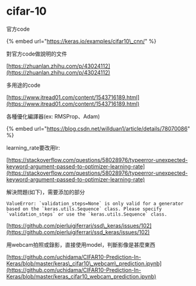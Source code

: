 # cifar-10

官方code

{% embed url="https://keras.io/examples/cifar10\_cnn/" %}

對官方code做說明的文件

[https://zhuanlan.zhihu.com/p/43024112](https://zhuanlan.zhihu.com/p/43024112)

多用途的code

[https://www.itread01.com/content/1543716189.html](https://www.itread01.com/content/1543716189.html)

各種優化編譯器\(ex: RMSProp、Adam\)

{% embed url="https://blog.csdn.net/willduan1/article/details/78070086" %}

learning\_rate要改用lr:

[https://stackoverflow.com/questions/58028976/typeerror-unexpected-keyword-argument-passed-to-optimizer-learning-rate](https://stackoverflow.com/questions/58028976/typeerror-unexpected-keyword-argument-passed-to-optimizer-learning-rate)

解決問題\(如下\)，需要添加的部分

```text
ValueError: `validation_steps=None` is only valid for a generator based on the `keras.utils.Sequence` class. Please specify `validation_steps` or use the `keras.utils.Sequence` class. 
```

[https://github.com/pierluigiferrari/ssd\_keras/issues/102](https://github.com/pierluigiferrari/ssd_keras/issues/102)

用webcam拍照或錄影，直接使用model，判斷影像是甚麼東西

[https://github.com/uchidama/CIFAR10-Prediction-In-Keras/blob/master/keras\_cifar10\_webcam\_prediction.ipynb](https://github.com/uchidama/CIFAR10-Prediction-In-Keras/blob/master/keras_cifar10_webcam_prediction.ipynb)



